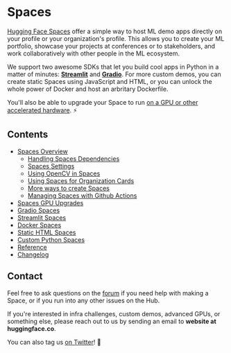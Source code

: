 # Spaces

[Hugging Face Spaces](https://huggingface.co/spaces) offer a simple way to host ML demo apps directly on your profile or your organization's  profile. This allows you to create your ML portfolio, showcase your projects at conferences or to stakeholders, and work collaboratively with other people in the ML ecosystem.

We support two awesome SDKs that let you build cool apps in Python in a matter of minutes: **[Streamlit](https://streamlit.io/)** and **[Gradio](https://gradio.app/)**. For more custom demos, you can create static Spaces using JavaScript and HTML, or you can unlock the whole power of Docker and host an arbritary Dockerfile.

You'll also be able to upgrade your Space to run [on a GPU or other accelerated hardware](./spaces-gpus). ⚡️

## Contents

- [Spaces Overview](./spaces-overview)
  - [Handling Spaces Dependencies](./spaces-dependencies)
  - [Spaces Settings](./spaces-settings)
  - [Using OpenCV in Spaces](./spaces-using-opencv)
  - [Using Spaces for Organization Cards](./spaces-organization-cards)
  - [More ways to create Spaces](./spaces-more-ways-to-create)
  - [Managing Spaces with Github Actions](./spaces-github-actions)
- [Spaces GPU Upgrades](./spaces-gpus)
- [Gradio Spaces](./spaces-sdks-gradio)
- [Streamlit Spaces](./spaces-sdks-streamlit)
- [Docker Spaces](./spaces-sdks-docker)
- [Static HTML Spaces](./spaces-sdks-static)
- [Custom Python Spaces](./spaces-sdks-python)
- [Reference](./spaces-config-reference)
- [Changelog](./spaces-changelog)

## Contact

Feel free to ask questions on the [forum](https://discuss.huggingface.co/c/spaces/24) if you need help with making a Space, or if you run into any other issues on the Hub.

If you're interested in infra challenges, custom demos, advanced GPUs, or something else, please reach out to us by sending an email to **website at huggingface.co**.

You can also tag us [on Twitter](https://twitter.com/huggingface)! 🤗
